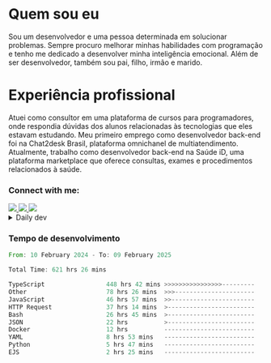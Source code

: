 # Quem sou eu
Sou um desenvolvedor e uma pessoa determinada em solucionar problemas. Sempre procuro melhorar minhas habilidades com programação e tenho me dedicado a desenvolver minha inteligência emocional. Além de ser desenvolvedor, também sou pai, filho, irmão e marido.

# Experiência profissional
Atuei como consultor em uma plataforma de cursos para programadores, onde respondia dúvidas dos alunos relacionadas às tecnologias que eles estavam estudando.
Meu primeiro emprego como desenvolvedor back-end foi na Chat2desk Brasil, plataforma omnichanel de multiatendimento.
Atualmente, trabalho como desenvolvedor back-end na Saúde iD, uma plataforma marketplace que oferece consultas, exames e procedimentos relacionados à saúde.

### Connect with me:
<a href="https://www.linkedin.com/in/theusmoreira" target="_blank" >
<img src="https://img.shields.io/badge/linkedin-%230077B5.svg?&style=for-the-badge&logo=linkedin&logoColor=white ">
</a>
<a href="https://www.instagram.com/matheus.s.moreira/" target="_blank">
<img src="https://img.shields.io/badge/instagram-%23E4405F.svg?&style=for-the-badge&logo=instagram&logoColor=white">
</a>
<a href="mailto:matheussm301@gmail.com"  target="_blank">
<img src="https://img.shields.io/badge/gmail-%23E4405F.svg?&style=for-the-badge&logo=gmail&logoColor=white">
</a>


<details>
  <summary>Daily dev </summary>
<p>
  <a href="https://app.daily.dev/matheussantos"><img src="https://github.com/matheus-santos-moreira/matheus-santos-moreira/blob/master/devcard.svg" width="200" alt="Matheus Santos's Dev Card"/></a>
 </p>
</details>

<h3>Tempo de desenvolvimento</h3>

<!--START_SECTION:waka-->

```rust
From: 10 February 2024 - To: 09 February 2025

Total Time: 621 hrs 26 mins

TypeScript                 448 hrs 42 mins >>>>>>>>>>>>>>>>---------   64.11 %
Other                      78 hrs 26 mins  >>>----------------------   11.21 %
JavaScript                 46 hrs 57 mins  >>-----------------------   06.71 %
HTTP Request               37 hrs 14 mins  >------------------------   05.32 %
Bash                       26 hrs 45 mins  >------------------------   03.82 %
JSON                       22 hrs          >------------------------   03.15 %
Docker                     12 hrs          -------------------------   01.72 %
YAML                       8 hrs 53 mins   -------------------------   01.27 %
Python                     5 hrs 47 mins   -------------------------   00.83 %
EJS                        2 hrs 25 mins   -------------------------   00.35 %
```

<!--END_SECTION:waka-->

